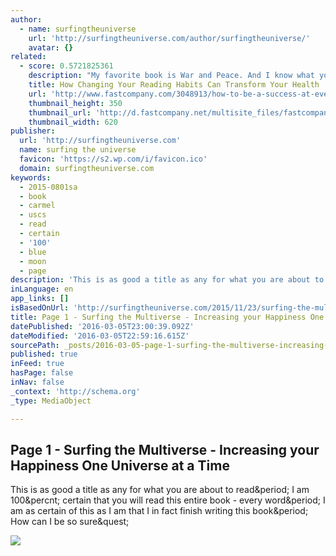 ```yaml
---
author:
  - name: surfingtheuniverse
    url: 'http://surfingtheuniverse.com/author/surfingtheuniverse/'
    avatar: {}
related:
  - score: 0.5721825361
    description: "My favorite book is War and Peace. And I know what you're thinking: \"Oh, another writer wanting people to think he's all intellectual and highbrow.\" But it really is my favorite book, only not because it has 1,500 pages of unforgettable characters or a generational plot that is more compelling than that of any other book I've read."
    title: How Changing Your Reading Habits Can Transform Your Health
    url: 'http://www.fastcompany.com/3048913/how-to-be-a-success-at-everything/how-changing-your-reading-habits-can-transform-your-health'
    thumbnail_height: 350
    thumbnail_url: 'http://d.fastcompany.net/multisite_files/fastcompany/imagecache/620x350/poster/2015/07/3048913-poster-p-1-4-ways-to-become-a-committed-reader-and-reap-the-health-benefits.jpg'
    thumbnail_width: 620
publisher:
  url: 'http://surfingtheuniverse.com'
  name: surfing the universe
  favicon: 'https://s2.wp.com/i/favicon.ico'
  domain: surfingtheuniverse.com
keywords:
  - 2015-0801sa
  - book
  - carmel
  - uscs
  - read
  - certain
  - '100'
  - blue
  - moon
  - page
description: 'This is as good a title as any for what you are about to read. I am 100% certain that you will read this entire book - every word. I am as certain of this as I am that I in fact finish writing this book. How can I be so sure?'
inLanguage: en
app_links: []
isBasedOnUrl: 'http://surfingtheuniverse.com/2015/11/23/surfing-the-multiverse-increasing-your-happiness-one-universe-at-a-time/'
title: Page 1 - Surfing the Multiverse - Increasing your Happiness One Universe at a Time
datePublished: '2016-03-05T23:00:39.092Z'
dateModified: '2016-03-05T22:59:16.615Z'
sourcePath: _posts/2016-03-05-page-1-surfing-the-multiverse-increasing-your-happiness.md
published: true
inFeed: true
hasPage: false
inNav: false
_context: 'http://schema.org'
_type: MediaObject

---
```

<article style=""><h1>Page 1 - Surfing the Multiverse - Increasing your Happiness One Universe at a Time</h1><p>This is as good a title as any for what you are about to read&amp;period; I am 100&amp;percnt; certain that you will read this entire book - every word&amp;period; I am as certain of this as I am that I in fact finish writing this book&amp;period; How can I be so sure&amp;quest;</p><img src="https://surfingtheuniverse.files.wordpress.com/2015/11/page-01-surfing-the-multiverse.jpg?w=1000" /></article>